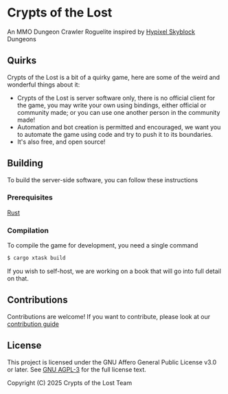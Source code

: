 # Crypts of the Lost
An MMO Dungeon Crawler Roguelite inspired by [Hypixel Skyblock](https://hypixel.net/categories/skyblock.194/) Dungeons

## Quirks
Crypts of the Lost is a bit of a quirky game, here are some of the weird and wonderful things about it:
- Crypts of the Lost is server software only, there is no official client for the game, you may write your own using
  bindings, either official or community made; or you can use one another person in the community made!
- Automation and bot creation is permitted and encouraged, we want you to automate the game using code and try to push 
  it to its boundaries.
- It's also free, and open source!

## Building
To build the server-side software, you can follow these instructions

### Prerequisites
[Rust](https://www.rust-lang.org/learn/get-started)

### Compilation
To compile the game for development, you need a single command
```bash
$ cargo xtask build
```
If you wish to self-host, we are working on a book that will go into full detail on that.

## Contributions
Contributions are welcome! If you want to contribute, please look at our [contribution guide]()

## License
This project is licensed under the GNU Affero General Public License v3.0 or later.
See [GNU AGPL-3](https://www.gnu.org/licenses/agpl-3.0.en.html) for the full license text.

Copyright (C) 2025 Crypts of the Lost Team